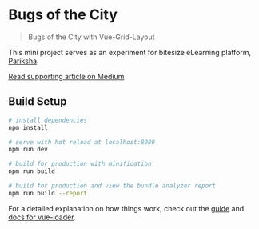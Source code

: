 # Bugs of the City

> Bugs of the City with Vue-Grid-Layout

This mini project serves as an experiment for bitesize eLearning platform, [Pariksha](https://www.pariksha.io/).

[Read supporting article on Medium](https://blog.prototypr.io/grid-layout-editor-for-vue-js-a-research-project-for-pariksha-io-e3445025d21e)

## Build Setup

``` bash
# install dependencies
npm install

# serve with hot reload at localhost:8080
npm run dev

# build for production with minification
npm run build

# build for production and view the bundle analyzer report
npm run build --report
```

For a detailed explanation on how things work, check out the [guide](http://vuejs-templates.github.io/webpack/) and [docs for vue-loader](http://vuejs.github.io/vue-loader).
